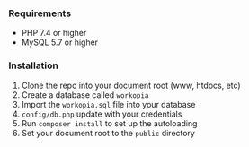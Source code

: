 ### Requirements

- PHP 7.4 or higher
- MySQL 5.7 or higher

### Installation

1. Clone the repo into your document root (www, htdocs, etc)
2. Create a database called `workopia`
3. Import the `workopia.sql` file into your database
4. `config/db.php` update with your credentials
5. Run `composer install` to set up the autoloading
6. Set your document root to the `public` directory
